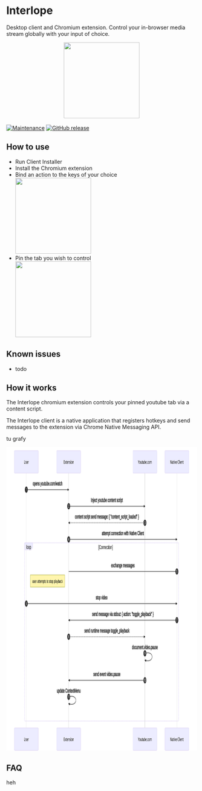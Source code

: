 # Interlope
Desktop client and Chromium extension. Control your in-browser media stream globally with your input of choice.

<p align="center">
  <img width="200" height="200" src="https://i.imgur.com/1erEAMS.png">
</p>

<p align="center">

[![Maintenance](https://img.shields.io/badge/Maintained%3F-yes-green.svg)](https://GitHub.com/InsaneZulol/Interlope/graphs/commit-activity)
[![GitHub release](https://img.shields.io/github/release/InsaneZulol/Chad.svg)](https://GitHub.com/InsaneZulol/Interlope/releases/)

</p>

## How to use
- Run Client Installer
- Install the Chromium extension
- Bind an action to the keys of your choice <br> <img width="200" height="200" src="https://i.imgur.com/4luBMsu.png"> 
- Pin the tab you wish to control <br> <img width="200" height="200" src="https://i.imgur.com/hBDwbO7.png"> 

## Known issues
- todo

## 

## How it works
The Interlope chromium extension controls your pinned youtube tab via a content script.

The Interlope client is a native application that registers hotkeys and send messages to the extension via Chrome Native Messaging API.

tu grafy

<img width="800" height="800" src="images/seq_action_diagram.svg">

## FAQ
heh
